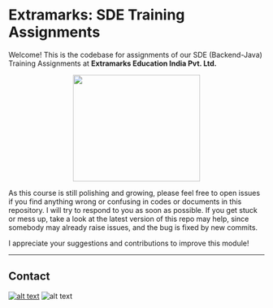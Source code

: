 # Extramarks: SDE Training Assignments
Welcome! This is the codebase for assignments of our SDE (Backend-Java) Training Assignments at **Extramarks Education India Pvt. Ltd.**
<p align="center">
  <img width="250" height="210" src="https://5.imimg.com/data5/OF/FU/MY-17085024/extramarks-smart-classes-500x500.png">
</p>
As this course is still polishing and growing, please feel free to open issues if you find anything wrong or confusing in codes or documents in this repository. I will try to respond to you as soon as possible. If you get stuck or mess up, take a look at the latest version of this repo may help, since somebody may already raise issues, and the bug is fixed by new commits.

I appreciate your suggestions and contributions to improve this module!

- - - -

## Contact
<a href="https://www.linkedin.com/in/utsav-raj-verma-557622157/"> ![alt text](https://img.shields.io/badge/LinkedIn-0077B5?style=for-the-badge&logo=linkedin&logoColor=white)</a>
![alt text](https://img.shields.io/badge/Gmail-D14836?style=for-the-badge&logo=gmail&logoColor=white)</a>
